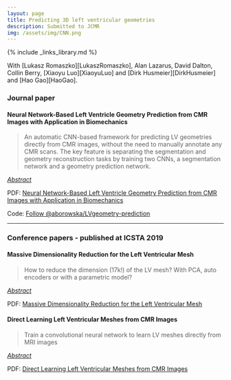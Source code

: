 ```yaml
---
layout: page
title: Predicting 3D left ventricular geometries
description: Submitted to JCMR
img: /assets/img/CNN.png
---
```

{% include _links_library.md %}

<script type="text/javascript">
 function showhide(id) {
    var e = document.getElementById(id);
    e.style.display = (e.style.display == 'block') ? 'none' : 'block';
 }
</script>
   
With [Lukasz Romaszko][LukaszRomaszko], Alan Lazarus, David Dalton, Collin Berry, [Xiaoyu Luo][XiaoyuLuo] and [Dirk Husmeier][DirkHusmeier] and [Hao Gao][HaoGao].


### Journal paper

#### Neural Network-Based Left Ventricle Geometry Prediction from CMR Images with Application in Biomechanics

> An automatic CNN-based framework for predicting LV geometries directly from CMR images, without the need to manually annotate any CMR scans. The key feature is  separating the segmentation and geometry reconstruction tasks by training two CNNs, a segmentation network and a geometry prediction network.

<i class="fa fa-sticky-note" aria-hidden="true"></i> <a href="javascript:showhide('dimred')">_Abstract_</a>
<div id="dimred" style="display:none;">
<p>  <div style="font-size:0.85em; text-align: justify;">Background: Combining biomechanical modelling of left ventricular (LV) function and dysfunction with cardiac magnetic resonance (CMR) imaging has the potential to improve the prognosis of patient-specific cardiovascular disease risks. Biomechanical studies of LV function in three dimensions usually rely on a computerized representation of the LV geometry based on finite element discretization, which is essential for numerically simulating in vivo cardiac dynamics. Detailed knowledge of the LV geometry is also relevant for various other clinical applications, such as assessing the LV cavity volume and wall thickness. Accurately and automatically reconstructing personalized LV geometries from conventional CMR images with minimal manual intervention is still a challenging task, which is a pre-requisite for any subsequent automated biomechanical analysis. Methods: We propose a deep learning-based automatic pipeline for predicting the three-dimensional LV geometry directly from routinely-available cine CMR images, without the need to manually annotate the ventricular wall. Our framework takes advantage of a low-dimensional representation of the high-dimensional LV geometry based on principal component analysis. We analyze how the inference of myocardial passive stiffness is affected by using our automatically generated LV geometries instead of manually generated ones. These insights will inform the development of statistical emulators of LV dynamics to avoid computationally expensive biomechanical simulations. Results: Our proposed framework enables accurate LV geometry reconstruction, outperforming previous approaches by delivering a reconstruction error 50% lower than reported in the literature. We further demonstrate that for a nonlinear cardiac mechanics model, using our reconstructed LV geometries instead of manually extracted ones only moderately affects the inference of passive myocardial stiffness described by an anisotropic hyperelastic constitutive law. Conclusions: We have developed a methodological framework for automatically extracting the LV geometry directly from CMR scans. This has the potential to  make an important step towards personalized medicine by eliminating the need for time consuming and costly manual operations. In addition, our method automatically maps the CMR scan into a low-dimensional representation of the LV geometry, which constitutes an important stepping stone towards the development of an LV geometry-heterogeneous emulator.</div> </p>
</div>

<i class="fa fa-download fa-ld" aria-hidden="true"></i> PDF: <a class="page-link" href="{{ '/research/Romaszko, Borowska, Lazarus, Dalton, Berry, Luo, Husmeier, Gao - Neural Network-Based Left Ventricle Geometry Prediction.pdf' | prepend: site.baseurl | prepend: site.url }}">Neural Network-Based Left Ventricle Geometry Prediction from CMR Images with Application in Biomechanics</a>

Code: <a class="github-button" href="https://github.com/aborowska/LVgeometry-prediction" data-size="large" aria-label="Follow @aborowska/LVgeometry-prediction on GitHub">Follow @aborowska/LVgeometry-prediction</a>


----

### Conference papers - published at ICSTA 2019

#### Massive Dimensionality Reduction for the Left Ventricular Mesh

> How to reduce the dimension (17k!) of the LV mesh? With PCA, auto encoders or with a parametric model?

<i class="fa fa-sticky-note" aria-hidden="true"></i> <a href="javascript:showhide('dimred')">_Abstract_</a>
<div id="dimred" style="display:none;">
<p>  <div style="font-size:0.85em; text-align: justify;">Statistical emulation is a promising approach for the translation of cardio-mechanical modelling into the clinical practice. However, a key challenge is to find a low-dimensional representation of the heart, or, for the specific purpose of diagnosing the risk of heart attacks, the left-ventricle of the heart. We consider the problem of dimensionality reduction of the left ventricular mesh, in which we investigate three classes of techniques: principal component analysis (PCA), deep learning (DL) methods based on auto-encoders, and a parametric model from the cardio-mechanical literature. Our finding is that PCA performs as well as the computationally more expensive DL methods, and both outperform the state-of-the-art parametric model.</div> </p>
</div>

<i class="fa fa-download fa-ld" aria-hidden="true"></i> PDF: <a class="page-link" href="{{ '/research/Romaszko, Lazarus, Gao, Borowska, Luo, Husmeier - Massive Dimensionality Reduction for the Left Ventricular Mesh.pdf' | prepend: site.baseurl | prepend: site.url }}">Massive Dimensionality Reduction for the Left Ventricular Mesh</a>



#### Direct Learning Left Ventricular Meshes from CMR Images

> Train a convolutional neural network to learn LV meshes directly from MRI images

<i class="fa fa-sticky-note" aria-hidden="true"></i> <a href="javascript:showhide('cnn')">_Abstract_</a>
<div id="cnn" style="display:none;">
<p>  <div style="font-size:0.85em; text-align: justify;">Biomechanical studies of the left ventricle (LV) typically rely on a mesh of finite element nodes for a discrete representation of the LV geometry, which is used in an approximate numerical solution of the cardio-mechanical equations based on finite-element discretisation. This is typically done by first manually annotating cardiovascular magnetic resonance (CMR) scans, second creating a preliminary mesh, third manually correcting the mesh to account for motion. The whole process requires specialist knowledge, is time consuming and prone to human error, which prohibits its common adoption in the clinics. We propose to overcome these shortcomings by applying statistical pattern recognition techniques to CMR images. In particular, we train a convolutional neural network (CNN) to predict the LVM via learning its principal component representation directly from CMR scans. As a useful side-product we obtain a low-dimensional representation of the LVM, which is of interest for surrogate models (emulators) of the myocardium constitutive models.</div> </p>
</div>

<i class="fa fa-download fa-ld" aria-hidden="true"></i> PDF: <a class="page-link" href="{{ '/research/Romaszko, Borowska, Lazarus, Gao, Luo, Husmeier - Direct Learning Left Ventricular Meshes from CMR Images.pdf' | prepend: site.baseurl | prepend: site.url }}">Direct Learning Left Ventricular Meshes from CMR Images</a>
